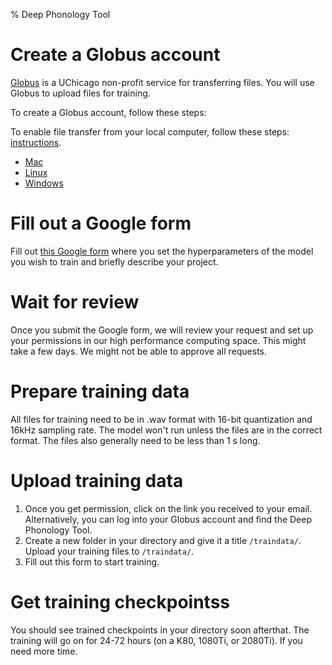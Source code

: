 
% Deep Phonology Tool



# Create a Globus account  

[Globus](https://www.globus.org/) is a UChicago non-profit service for transferring files. You will use Globus to upload files for training.

To create a Globus account, follow these steps: 


To enable file transfer from your local computer, follow these steps: [instructions](https://docs.globus.org/how-to/get-started/).

- [Mac](https://docs.globus.org/how-to/globus-connect-personal-mac/)
- [Linux](https://docs.globus.org/how-to/globus-connect-personal-linux/)
- [Windows](https://docs.globus.org/how-to/globus-connect-personal-windows/)


# Fill out a Google form

 Fill out [this Google form](https://forms.gle/QAXmbq9UBsGbR1Uu9) where you set the hyperparameters of the model you wish to train and briefly describe your project. 
 
# Wait for review

Once you submit the Google form, we will review your request and set up your permissions in our high performance computing space. This might take a few days. We might not be able to approve all requests. 
 

# Prepare training data

All files for training need to be in .wav format with 16-bit quantization and 16kHz sampling rate. The model won't run unless the files are in the correct format. The files also generally need to be less than 1 s long.


# Upload training data 
 
1. Once you get permission, click on the link you received to your email. Alternatively, you can log into your Globus account and find the Deep Phonology Tool. 
2. Create a new folder in your directory and give it a title `/traindata/`. Upload your training files to `/traindata/`. 
3. Fill out this form to start training.

# Get training checkpointss

You should see trained checkpoints in your directory soon afterthat. The training will go on for 24-72 hours (on a K80, 1080Ti, or 2080Ti). If you need more time.
